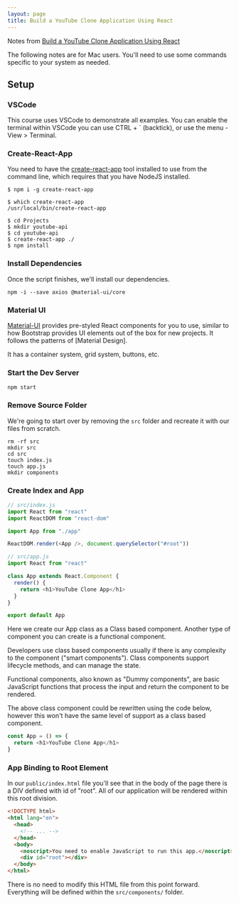 ```yaml
---
layout: page
title: Build a YouTube Clone Application Using React
---
```


Notes from [Build a YouTube Clone Application Using React]

The following notes are for Mac users. You'll need to use some commands specific
to your system as needed.

## Setup

### VSCode

This course uses VSCode to demonstrate all examples. You can enable the terminal
within VSCode you can use CTRL + ` (backtick), or use the menu - View > Terminal.

### Create-React-App

You need to have the [create-react-app] tool installed to use from the command
line, which requires that you have NodeJS installed.

```shell
$ npm i -g create-react-app

$ which create-react-app
/usr/local/bin/create-react-app

$ cd Projects
$ mkdir youtube-api
$ cd youtube-api
$ create-react-app ./
$ npm install
```

### Install Dependencies

Once the script finishes, we'll install our dependencies.

```shell
npm -i --save axios @material-ui/core
```

### Material UI

[Material-UI] provides pre-styled React components for you to use, similar to
how Bootstrap provides UI elements out of the box for new projects. It follows
the patterns of [Material Design].

It has a container system, grid system, buttons, etc.

### Start the Dev Server

```shell
npm start
```

### Remove Source Folder

We're going to start over by removing the `src` folder and recreate it with
our files from scratch.

```shell
rm -rf src
mkdir src
cd src
touch index.js
touch app.js
mkdir components
```

### Create Index and App

```javascript
// src/index.js
import React from "react"
import ReactDOM from "react-dom"

import App from "./app"

ReactDOM.render(<App />, document.querySelector("#root"))
```

```javascript
// src/app.js
import React from "react"

class App extends React.Component {
  render() {
    return <h1>YouTube Clone App</h1>
  }
}

export default App
```

Here we create our App class as a Class based component. Another type of
component you can create is a functional component.

Developers use class based components usually if there is any complexity to
the component ("smart components"). Class components support lifecycle methods,
and can manage the state.

Functional components, also known as "Dummy components", are basic JavaScript
functions that process the input and return the component to be rendered.

The above class component could be rewritten using the code below, however
this won't have the same level of support as a class based component.

```javascript
const App = () => {
  return <h1>YouTube Clone App</h1>
}
```

### App Binding to Root Element

In our `public/index.html` file you'll see that in the body of the page there
is a DIV defined with id of "root". All of our application will be rendered
within this root division.

```html
<!DOCTYPE html>
<html lang="en">
  <head>
    <!-- ... -->
  </head>
  <body>
    <noscript>You need to enable JavaScript to run this app.</noscript>
    <div id="root"></div>
  </body>
</html>
```

There is no need to modify this HTML file from this point forward. Everything
will be defined within the `src/components/` folder.

[create-react-app]: https://www.npmjs.com/package/create-react-app
[build a youtube clone application using react]: https://www.youtube.com/watch?v=VPVzx1ZOVuw
[material-ui]: https://material-ui.com/
[maerial design]: https://material.io/design/introduction/
